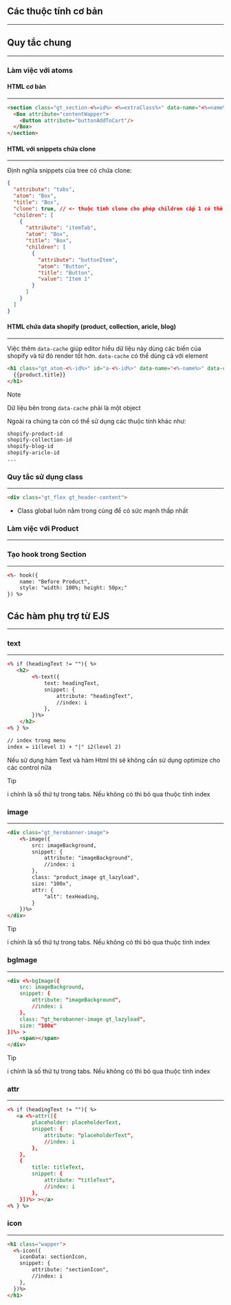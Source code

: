 ## Các thuộc tính cơ bản
------------------------

## Quy tắc chung
------------------------

### Làm việc với atoms
#### HTML cơ bản
------------------------
```html
<section class="gt_section-<%=id%> <%=extraClass%>" data-name="<%=name%>">
  <Box attribute="contentWapper">
    <Button attribute="buttonAddToCart"/>
  </Box>
</section>
```
#### HTML với snippets chứa clone
------------------------
Định nghĩa snippets của tree có chứa clone:
```json
{
  "attribute": "tabs",
  "atom": "Box",
  "title": "Box",
  "clone": true, // <- thuộc tính clone cho phép children cấp 1 có thể clone/remove...
  "children": [
    {
      "attribute": "itemTab",
      "atom": "Box",
      "title": "Box",
      "children": [
        {
          "attribute": "buttonItem",
          "atom": "Button",
          "title": "Button",
          "value": "Item 1"
        }
      ]
    }
  ]
}
```

#### HTML chứa data shopify (product, collection, aricle, blog)
------------------------
Việc thêm `data-cache` giúp editor hiểu dữ liệu này dùng các biến của shopify và từ đó render tốt hơn.
`data-cache` có thể dùng cả với element
```html
<h1 class="gt_atom-<%-id%>" id="a-<%-id%>" data-name="<%-name%>" data-cache="{'shopify-product-id': '{{product.id}}'}">
  {{product.title}}
</h1>
```
>[!note]
> Dữ liệu bên trong `data-cache` phải là một object

Ngoài ra chúng ta còn có thể sử dụng các thuộc tính khác như:
```html
shopify-product-id
shopify-collection-id
shopify-blog-id
shopify-aricle-id
...
```

### Quy tắc sử dụng class
------------------------
```html
<div class="gt_flex gt_header-content">
```
- Class global luôn nằm trong cùng để có sức mạnh thấp nhất


### Làm việc với Product
------------------------

### Tạo hook trong Section
------------------------

```html
<%- hook({
    name: "Before Product",
    style: "width: 100%; height: 50px;"
}) %>
```

## Các hàm phụ trợ từ EJS
------------------------
### text
------------------------
```html
<% if (headingText != ""){ %>
   <h2>
        <%-text({
            text: headingText,
            snippet: {
                attribute: "headingText",
                //index: i
            },
        })%>
    </h2>
<% } %>

// index trong menu
index = i1(level 1) + "|" i2(level 2)
```

Nếu sử dụng hàm Text và hàm Html thì sẽ không cần sử dụng optimize cho các control nữa

> [!Tip]
>  i chính là số thứ tự trong tabs. Nếu không có thì bỏ qua thuộc tính index

### image
------------------------
```html
<div class="gt_herobanner-image">
    <%-image({
        src: imageBackground,
        snippet: {
            attribute: "imageBackground",
            //index: i
        },
        class: "product_image gt_lazyload",
        size: "100x",
        attr: {
            "alt": texHeading,
        }
    })%>
</div>
```

> [!Tip]
>  i chính là số thứ tự trong tabs. Nếu không có thì bỏ qua thuộc tính index

### bgImage
------------------------
```html
<div <%-bgImage({
    src: imageBackground,
    snippet: {
        attribute: "imageBackground",
        //index: i
    },
    class: "gt_herobanner-image gt_lazyload",
    size: "100x"
})%> >
    <span></span>
</div>
```

> [!Tip]
>  i chính là số thứ tự trong tabs. Nếu không có thì bỏ qua thuộc tính index

### attr
------------------------
```html
<% if (headingText != ""){ %>
   <a <%-attr([{
        placeholder: placeholderText,
        snippet: {
            attribute: "placeholderText",
            //index: i
        },
    },
    {
        title: titleText,
        snippet: {
            attribute: "titleText",
            //index: i
        },
    }])%> ></a>
<% } %>
```

### icon
------------------------
```html
<h1 class="wapper">
  <%-icon({
    iconData: sectionIcon,
    snippet: {
        attribute: "sectionIcon",
        //index: i
    },
  })%>
</h1>
```